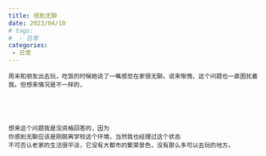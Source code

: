 ```yaml
---
title: 感到无聊
date: 2023/04/10
# tags:
#  - 日常
categories:
 - 日常
---
```

    周末和朋友出去玩，吃饭的时候她说了一嘴感觉在家很无聊。说来惭愧，这个问题也一直困扰着我。但想来情况是不一样的，
    
    
    
    
    
    想来这个问题我是没资格回答的，因为
    你感到无聊应该是刚脱离学校这个环境，当然我也经理过这个状态
    不可否认老家的生活很平淡，它没有大都市的繁荣景色，没有那么多可以去玩的地方。
